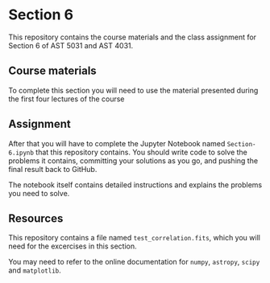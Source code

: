 # Section 6
This repository contains the course materials and the class assignment for Section 6 of AST 5031 and AST 4031.

## Course materials
To complete this section you will need to use the material presented during the first four lectures of the course

## Assignment
After that you will have to complete the Jupyter Notebook named `Section-6.ipynb` that this repository contains. You should write code to solve the problems it contains, committing your solutions as you go, and pushing the final result back to GitHub.

The notebook itself contains detailed instructions and explains the problems you need to solve.

## Resources
This repository contains a file named `test_correlation.fits`, which you will need for the excercises in this section. 

You may need to refer to the online documentation for `numpy`, `astropy`, `scipy` and `matplotlib`.
